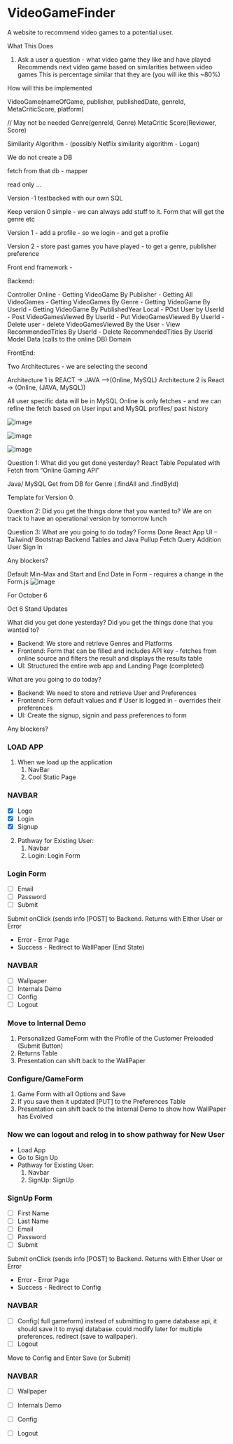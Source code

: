 # VideoGameFinder
A website to recommend video games to a potential user. 

What This Does

1. Ask a user a question - what video game they like and have played
     Recommends next video game based on similarities between video games
     This is percentage similar that they are (you will ike this ~80%)


How will this be implemented

VideoGame(nameOfGame, publisher, publishedDate, genreId, MetaCriticScore, platform)

// May not be needed
Genre(genreId, Genre)
MetaCritic Score(Reviewer, Score)

Similarity Algorithm - (possibly Netflix similarity algorithm - Logan)

We do not create a DB 

fetch from that db - 
mapper 


read only ... 

Version -1 testbacked with our own SQL

Keep version 0 simple - we can always add stuff to it.
Form that will get the genre etc

Version 1 - add a profile - so we login - and get a profile

Version 2 - store past games you have played - to get a genre, publisher preference

Front end framework - 

Backend:

Controller 
Online
     - Getting VideoGame By Publisher
     - Getting All VideoGames
     - Getting VideoGames By Genre
     - Getting VideoGame By UserId
     - Getting VideoGame By PublishedYear
Local
     - POst User by UserId
     - Post VideoGamesViewed By UserId
     - Put VideoGamesViewed By UserId
     - Delete user
     - delete VideoGamesViewed By the User
     - View RecommendedTitles By UserId
     - Delete RecommendedTities By UserId
Model
Data (calls to the online DB)
Domain

FrontEnd:


Two Architectures - we are selecting the second

Architecture 1 is REACT -> JAVA -->(Online, MySQL)
Architecture 2 is React -> (Online, (JAVA, MySQL))

All user specific data will be in MySQL
Online is only fetches - and we can refine the fetch based on User input and MySQL profiles/ past history



![image](https://github.com/LoganHajdukiewicz/VideoGameFinder/assets/33878973/20415de0-a8f7-4e8d-b7a8-bc8c4a8814be)

![image](https://github.com/LoganHajdukiewicz/VideoGameFinder/assets/33878973/c031def4-35cb-45f2-b0a2-5b4589dc9ee4)

![image](https://github.com/LoganHajdukiewicz/VideoGameFinder/assets/33878973/afc07f1b-df60-4b2d-b83d-2e5e81400d5a)

Question 1: What did you get done yesterday? 
 React Table 
 Populated with Fetch from “Online Gaming API”

 Java/ MySQL Get from DB for Genre (.findAll and .findById)

 Template for Version 0.



Question 2: Did you get the things done that you wanted to? 
We are on track to have an operational version by tomorrow lunch

Question 3: What are you going to do today? 
Forms Done
React App 
UI – Tailwind/ Bootstrap
Backend Tables and Java Pullup
Fetch Query Addition
User Sign In 

Any blockers? 



Default Min-Max and Start and End Date in Form - requires a change in the Form.js
![image](https://github.com/LoganHajdukiewicz/VideoGameFinder/assets/33878973/8198c44d-43fc-47d4-9e43-5a77d0eae0e8)

For October 6

Oct 6 Stand Updates

What did you get done yesterday? Did you get the things done that you wanted to?
- Backend: We store and retrieve Genres and Platforms
- Frontend: Form that can be filled and includes API key - fetches from online source and filters the result and displays the results table
- UI: Structured the entire web app and Landing Page (completed)

 
What are you going to do today?
- Backend: We need to store and retrieve User and Preferences
- Frontend: Form default values and if User is logged in - overrides their preferences
- UI: Create the signup, signin and pass preferences to form
	
Any blockers?


### LOAD APP ###
1. When we load up the application
	1. NavBar
 	2. Cool Static Page
 	
### NAVBAR ###
- [x] Logo
- [x] Login
- [x] Signup

2. Pathway for Existing User: 
	1. Navbar
	2. <Click> Login: Login Form

### Login Form ###
- [ ] Email
- [ ] Password
- [ ] Submit

Submit onClick (sends info [POST] to Backend. Returns with Either User <userId> or Error
* Error - Error Page <Link to Return to Home >
* Success - Redirect to WallPaper (End State)

### NAVBAR ###
- [ ] Wallpaper
- [ ] Internals Demo
- [ ] Config
- [ ] Logout

### Move to Internal Demo ###

1. Personalized GameForm with the Profile of the Customer Preloaded (Submit Button)
2. Returns Table
3. Presentation can shift back to the WallPaper

### Configure/GameForm ###

1. Game Form with all Options and Save
2. If you save then it updated [PUT] to the Preferences Table
3. Presentation can shift back to the Internal Demo to show how WallPaper has Evolved


### Now we can logout and relog in to show pathway for New User ###

- Load App
- Go to Sign Up
- Pathway for Existing User: 
	1. Navbar
	2. <Click> SignUp: SignUp

### SignUp Form ###
- [ ] First Name
- [ ] Last Name
- [ ] Email
- [ ] Password
- [ ] Submit

Submit onClick (sends info [POST] to Backend. Returns with Either User <userId> or Error
* Error - Error Page <Link to Return to Home >
* Success - Redirect to Config

### NAVBAR ###
- [ ] Config( full gameform) instead of submitting to game database api, it should save it to mysql database. could modify later for multiple preferences. redirect (save to wallpaper).
- [ ] Logout

Move to Config and Enter Save (or Submit)

### NAVBAR ###
- [ ] Wallpaper
- [ ] Internals Demo
- [ ] Config
- [ ] Logout


